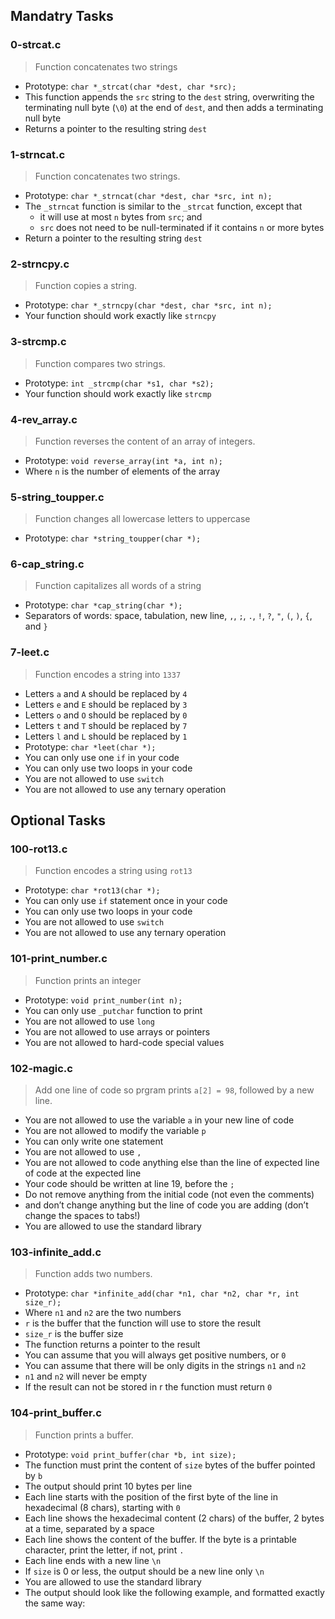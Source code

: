 ## Mandatry Tasks
### 0-strcat.c
> Function concatenates two strings
* Prototype: `char *_strcat(char *dest, char *src);`
* This function appends the `src` string to the `dest` string, overwriting the terminating null byte (`\0`) at the end of `dest`, and then adds a terminating null byte
* Returns a pointer to the resulting string `dest`

### 1-strncat.c
> Function concatenates two strings.
* Prototype: `char *_strncat(char *dest, char *src, int n);`
* The `_strncat` function is similar to the `_strcat` function, except that
	* it will use at most `n` bytes from `src`; and
	* `src` does not need to be null-terminated if it contains `n` or more bytes
* Return a pointer to the resulting string `dest`

### 2-strncpy.c
> Function copies a string.
* Prototype: `char *_strncpy(char *dest, char *src, int n);`
* Your function should work exactly like `strncpy`

### 3-strcmp.c
> Function compares two strings.
* Prototype: `int _strcmp(char *s1, char *s2);`
* Your function should work exactly like `strcmp`

### 4-rev_array.c
> Function reverses the content of an array of integers.
* Prototype: `void reverse_array(int *a, int n);`
* Where `n` is the number of elements of the array

### 5-string_toupper.c
> Function changes all lowercase letters to uppercase
* Prototype: `char *string_toupper(char *);`

### 6-cap_string.c
> Function capitalizes all words of a string
* Prototype: `char *cap_string(char *);`
* Separators of words: space, tabulation, new line, `,`, `;`, `.`, `!`, `?`, `"`, `(`, `)`, `{`, and `}`

### 7-leet.c
> Function encodes a string into `1337`
* Letters `a` and `A` should be replaced by `4`
* Letters `e` and `E` should be replaced by `3`
* Letters `o` and `O` should be replaced by `0`
* Letters `t` and `T` should be replaced by `7`
* Letters `l` and `L` should be replaced by `1`
* Prototype: `char *leet(char *);`
* You can only use one `if` in your code
* You can only use two loops in your code
* You are not allowed to use `switch`
* You are not allowed to use any ternary operation

## Optional Tasks
### 100-rot13.c
> Function encodes a string using `rot13`
* Prototype: `char *rot13(char *);`
* You can only use `if` statement once in your code
* You can only use two loops in your code
* You are not allowed to use `switch`
* You are not allowed to use any ternary operation

### 101-print_number.c
> Function prints an integer
* Prototype: `void print_number(int n);`
* You can only use `_putchar` function to print
* You are not allowed to use `long`
* You are not allowed to use arrays or pointers
* You are not allowed to hard-code special values

### 102-magic.c
> Add one line of code so prgram prints `a[2] = 98`, followed by a new line.
* You are not allowed to use the variable `a` in your new line of code
* You are not allowed to modify the variable `p`
* You can only write one statement
* You are not allowed to use `,`
* You are not allowed to code anything else than the line of expected line of code at the expected line
* Your code should be written at line 19, before the `;`
* Do not remove anything from the initial code (not even the comments)
* and don’t change anything but the line of code you are adding (don’t change the spaces to tabs!)
* You are allowed to use the standard library

### 103-infinite_add.c
> Function adds two numbers.
* Prototype: `char *infinite_add(char *n1, char *n2, char *r, int size_r);`
* Where `n1` and `n2` are the two numbers
* `r` is the buffer that the function will use to store the result
* `size_r` is the buffer size
* The function returns a pointer to the result
* You can assume that you will always get positive numbers, or `0`
* You can assume that there will be only digits in the strings `n1` and `n2`
* `n1` and `n2` will never be empty
* If the result can not be stored in r the function must return `0`

### 104-print_buffer.c
> Function prints a buffer.
* Prototype: `void print_buffer(char *b, int size);`
* The function must print the content of `size` bytes of the buffer pointed by `b`
* The output should print 10 bytes per line
* Each line starts with the position of the first byte of the line in hexadecimal (8 chars), starting with `0`
* Each line shows the hexadecimal content (2 chars) of the buffer, 2 bytes at a time, separated by a space
* Each line shows the content of the buffer. If the byte is a printable character, print the letter, if not, print `.`
* Each line ends with a new line `\n`
* If `size` is 0 or less, the output should be a new line only `\n`
* You are allowed to use the standard library
* The output should look like the following example, and formatted exactly the same way:
